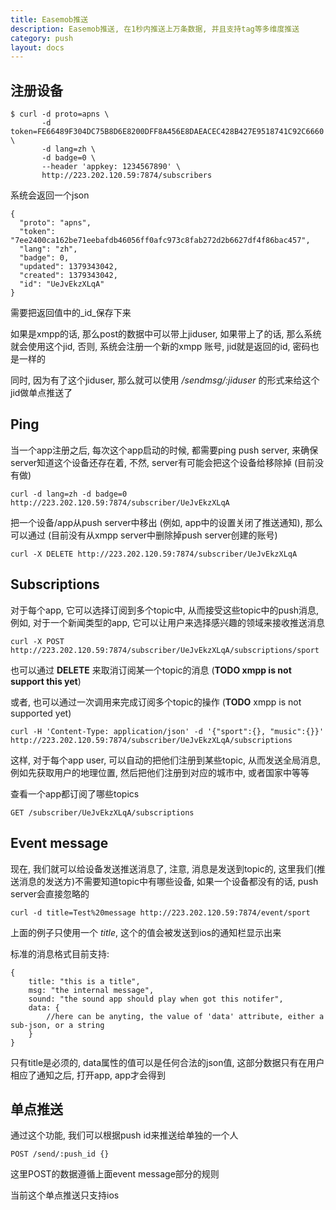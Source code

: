 ```yaml
---
title: Easemob推送
description: Easemob推送, 在1秒内推送上万条数据, 并且支持tag等多维度推送
category: push
layout: docs
---
```

<!-- ## 认证

当前还没有更好的认证方法, 例如像激光推送的那种使用api key的方式, 在我们的服务中, 需要对所有的REST请求进行HTTP BASIC AUTH, 用户名是 _admin_, 密码是 _easemob-push_ -->

## 注册设备

	$ curl -d proto=apns \
	       -d token=FE66489F304DC75B8D6E8200DFF8A456E8DAEACEC428B427E9518741C92C6660 \
	       -d lang=zh \
	       -d badge=0 \
	       --header 'appkey: 1234567890' \
	       http://223.202.120.59:7874/subscribers
   
系统会返回一个json

	{
	  "proto": "apns",
	  "token": "7ee2400ca162be71eebafdb46056ff0afc973c8fab272d2b6627df4f86bac457",
	  "lang": "zh",
	  "badge": 0,
	  "updated": 1379343042,
	  "created": 1379343042,
	  "id": "UeJvEkzXLqA"
	}	       

需要把返回值中的_id_保存下来


如果是xmpp的话, 那么post的数据中可以带上jiduser, 如果带上了的话, 那么系统就会使用这个jid, 否则, 系统会注册一个新的xmpp 账号, jid就是返回的id, 密码也是一样的

同时, 因为有了这个jiduser, 那么就可以使用 _/sendmsg/:jiduser_ 的形式来给这个jid做单点推送了
## Ping

当一个app注册之后, 每次这个app启动的时候, 都需要ping push server, 来确保server知道这个设备还存在着, 不然, server有可能会把这个设备给移除掉 (目前没有做)

	curl -d lang=zh -d badge=0 http://223.202.120.59:7874/subscriber/UeJvEkzXLqA

把一个设备/app从push server中移出 (例如, app中的设置关闭了推送通知), 那么可以通过 (目前没有从xmpp server中删除掉push server创建的账号)

	curl -X DELETE http://223.202.120.59:7874/subscriber/UeJvEkzXLqA


## Subscriptions

对于每个app, 它可以选择订阅到多个topic中, 从而接受这些topic中的push消息, 例如, 对于一个新闻类型的app, 它可以让用户来选择感兴趣的领域来接收推送消息

	curl -X POST http://223.202.120.59:7874/subscriber/UeJvEkzXLqA/subscriptions/sport		

也可以通过 **DELETE** 来取消订阅某一个topic的消息 (**TODO xmpp is not support this yet**)

或者, 也可以通过一次调用来完成订阅多个topic的操作 (**TODO** xmpp is not supported yet)

	curl -H 'Content-Type: application/json' -d '{"sport":{}, "music":{}}' http://223.202.120.59:7874/subscriber/UeJvEkzXLqA/subscriptions

这样, 对于每个app user, 可以自动的把他们注册到某些topic, 从而发送全局消息, 例如先获取用户的地理位置, 然后把他们注册到对应的城市中, 或者国家中等等

查看一个app都订阅了哪些topics

	GET /subscriber/UeJvEkzXLqA/subscriptions

## Event message

现在, 我们就可以给设备发送推送消息了, 注意, 消息是发送到topic的, 这里我们(推送消息的发送方)不需要知道topic中有哪些设备, 如果一个设备都没有的话, push server会直接忽略的

	curl -d title=Test%20message http://223.202.120.59:7874/event/sport	

上面的例子只使用一个 _title_, 这个的值会被发送到ios的通知栏显示出来

标准的消息格式目前支持:


    {
        title: "this is a title",
        msg: "the internal message",
        sound: "the sound app should play when got this notifer",
        data: {
            //here can be anyting, the value of 'data' attribute, either a sub-json, or a string
        }
    }	

只有title是必须的, data属性的值可以是任何合法的json值, 这部分数据只有在用户相应了通知之后, 打开app, app才会得到



## 单点推送

通过这个功能, 我们可以根据push id来推送给单独的一个人

	POST /send/:push_id {}

这里POST的数据遵循上面event message部分的规则

当前这个单点推送只支持ios	